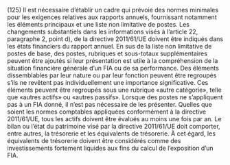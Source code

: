 (125) Il est nécessaire d’établir un cadre qui prévoie des normes minimales pour les exigences relatives aux rapports annuels, fournissant notamment les éléments principaux et une liste non limitative de postes. Les changements substantiels dans les informations visés à l’article 22, paragraphe 2, point d), de la directive 2011/61/UE doivent être indiqués dans les états financiers du rapport annuel. En sus de la liste non limitative de postes de base, des postes, rubriques et sous-totaux supplémentaires peuvent être ajoutés si leur présentation est utile à la compréhension de la situation financière générale d’un FIA ou de sa performance. Des éléments dissemblables par leur nature ou par leur fonction peuvent être regroupés s’ils ne revêtent pas individuellement une importance significative. Ces éléments peuvent être regroupés sous une rubrique «autre catégorie», telle que «autres actifs» ou «autres passifs». Lorsque des postes ne s’appliquent pas à un FIA donné, il n’est pas nécessaire de les présenter. Quelles que soient les normes comptables appliquées conformément à la directive 2011/61/UE, tous les actifs doivent être évalués au moins une fois par an. Le bilan ou l’état du patrimoine visé par la directive 2011/61/UE doit comporter, entre autres, la trésorerie et les équivalents de trésorerie. À cet égard, les équivalents de trésorerie doivent être considérés comme des investissements fortement liquides aux fins du calcul de l’exposition d’un FIA.